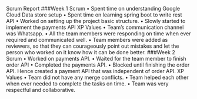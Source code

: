Scrum Report
###Week 1
Scrum
•	Spent time on understanding Google Cloud Data store setup
•	Spent time on learning spring boot to write rest API
•	Worked on setting up the project basic structure.
•	Slowly started to implement the payments API
XP Values
•	Team’s communication channel was Whatsapp.
•	All the team members were responding on time when ever required and communicated well.
•	Team members were added as reviewers, so that they can courageously point out mistakes and let the person who worked on it know how it can be done better.
###Week 2
Scrum
•	Worked on payments API.
•	Waited for the team member to finish order API 
•	Completed the payments API.
•	Blocked until finishing the order API. Hence created a payment API that was independent of order API. 
XP Values
•	Team did not have any merge conflicts.
•	Team helped each other when ever needed to complete the tasks on time.
•	Team was very respectful and collaborative.


